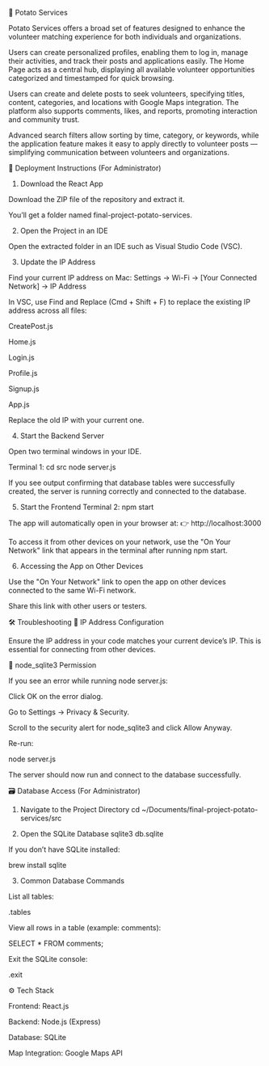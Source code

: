 🥔 Potato Services

Potato Services offers a broad set of features designed to enhance the volunteer matching experience for both individuals and organizations.

Users can create personalized profiles, enabling them to log in, manage their activities, and track their posts and applications easily.
The Home Page acts as a central hub, displaying all available volunteer opportunities categorized and timestamped for quick browsing.

Users can create and delete posts to seek volunteers, specifying titles, content, categories, and locations with Google Maps integration.
The platform also supports comments, likes, and reports, promoting interaction and community trust.

Advanced search filters allow sorting by time, category, or keywords, while the application feature makes it easy to apply directly to volunteer posts — simplifying communication between volunteers and organizations.

🚀 Deployment Instructions (For Administrator)

1. Download the React App

Download the ZIP file of the repository and extract it.

You’ll get a folder named final-project-potato-services.

2. Open the Project in an IDE

Open the extracted folder in an IDE such as Visual Studio Code (VSC).

3. Update the IP Address

Find your current IP address on Mac:
Settings → Wi-Fi → [Your Connected Network] → IP Address

In VSC, use Find and Replace (Cmd + Shift + F) to replace the existing IP address across all files:

CreatePost.js

Home.js

Login.js

Profile.js

Signup.js

App.js

Replace the old IP with your current one.

4. Start the Backend Server

Open two terminal windows in your IDE.

Terminal 1:
cd src
node server.js

If you see output confirming that database tables were successfully created, the server is running correctly and connected to the database.

5. Start the Frontend
   Terminal 2:
   npm start

The app will automatically open in your browser at:
👉 http://localhost:3000

To access it from other devices on your network, use the "On Your Network" link that appears in the terminal after running npm start.

6. Accessing the App on Other Devices

Use the "On Your Network" link to open the app on other devices connected to the same Wi-Fi network.

Share this link with other users or testers.

🛠️ Troubleshooting
🔹 IP Address Configuration

Ensure the IP address in your code matches your current device’s IP.
This is essential for connecting from other devices.

🔹 node_sqlite3 Permission

If you see an error while running node server.js:

Click OK on the error dialog.

Go to Settings → Privacy & Security.

Scroll to the security alert for node_sqlite3 and click Allow Anyway.

Re-run:

node server.js

The server should now run and connect to the database successfully.

🗃️ Database Access (For Administrator)

1. Navigate to the Project Directory
   cd ~/Documents/final-project-potato-services/src

2. Open the SQLite Database
   sqlite3 db.sqlite

If you don’t have SQLite installed:

brew install sqlite

3. Common Database Commands

List all tables:

.tables

View all rows in a table (example: comments):

SELECT \* FROM comments;

Exit the SQLite console:

.exit

⚙️ Tech Stack

Frontend: React.js

Backend: Node.js (Express)

Database: SQLite

Map Integration: Google Maps API
